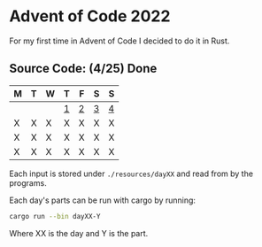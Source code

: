 # Advent of Code 2022

For my first time in Advent of Code I decided to do it in Rust.

## Source Code: (4/25) Done  

| M  | T  | W  | T  | F  | S  | S  |
|----|----|----|----|----|----|----|
|    |    |    |  [1](https://github.com/SrGesus/AdventofCode/tree/main/AoC2022/src/bin) |  [2](https://github.com/SrGesus/AdventofCode/tree/main/AoC2022/src/bin) |  [3](https://github.com/SrGesus/AdventofCode/tree/main/AoC2022/src/bin) |  [4](https://github.com/SrGesus/AdventofCode/tree/main/AoC2022/src/bin) |
|  X |  X |  X |  X |  X |  X |  X |
|  X |  X |  X |  X |  X |  X |  X |
|  X |  X |  X |  X |  X |  X |  X |

Each input is stored under `./resources/dayXX` and read from by the programs.

Each day's parts can be run with cargo by running:
```zsh
cargo run --bin dayXX-Y
```
Where XX is the day and Y is the part.

